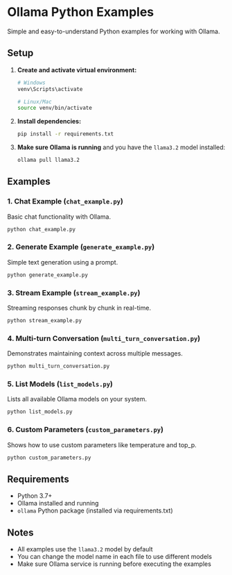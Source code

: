 # Ollama Python Examples

Simple and easy-to-understand Python examples for working with Ollama.

## Setup

1. **Create and activate virtual environment:**
   ```bash
   # Windows
   venv\Scripts\activate

   # Linux/Mac
   source venv/bin/activate
   ```

2. **Install dependencies:**
   ```bash
   pip install -r requirements.txt
   ```

3. **Make sure Ollama is running** and you have the `llama3.2` model installed:
   ```bash
   ollama pull llama3.2
   ```

## Examples

### 1. Chat Example (`chat_example.py`)
Basic chat functionality with Ollama.
```bash
python chat_example.py
```

### 2. Generate Example (`generate_example.py`)
Simple text generation using a prompt.
```bash
python generate_example.py
```

### 3. Stream Example (`stream_example.py`)
Streaming responses chunk by chunk in real-time.
```bash
python stream_example.py
```

### 4. Multi-turn Conversation (`multi_turn_conversation.py`)
Demonstrates maintaining context across multiple messages.
```bash
python multi_turn_conversation.py
```

### 5. List Models (`list_models.py`)
Lists all available Ollama models on your system.
```bash
python list_models.py
```

### 6. Custom Parameters (`custom_parameters.py`)
Shows how to use custom parameters like temperature and top_p.
```bash
python custom_parameters.py
```

## Requirements

- Python 3.7+
- Ollama installed and running
- `ollama` Python package (installed via requirements.txt)

## Notes

- All examples use the `llama3.2` model by default
- You can change the model name in each file to use different models
- Make sure Ollama service is running before executing the examples
